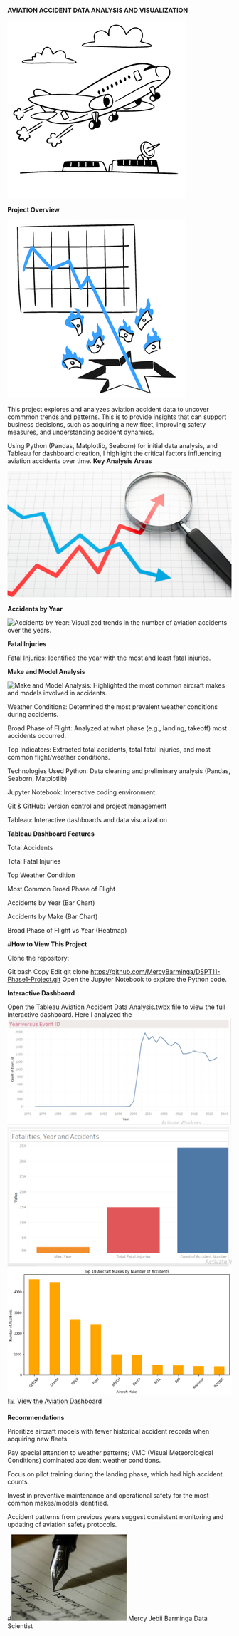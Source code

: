 **AVIATION ACCIDENT DATA ANALYSIS AND VISUALIZATION**

![Aviation Accident Data Analysis and Visualization](images/Take-Off.png)

**Project Overview**

![Business Overview](images/Business.png)


This project explores and analyzes aviation accident data to uncover commmon trends and patterns. This is to provide insights that can support business decisions, such as acquiring a new fleet, improving safety measures, and understanding accident dynamics.

Using Python (Pandas, Matplotlib, Seaborn) for initial data analysis, and Tableau for dashboard creation, I highlight the critical factors influencing aviation accidents over time.
**Key Analysis Areas**


![Key Analysis Areas](images/trend-analytics.png)

**Accidents by Year**

![Accidents by Year](images/Bar-Graph-year-versus-number-of-accidents.png): Visualized trends in the number of aviation accidents over the years.

**Fatal Injuries**

Fatal Injuries: Identified the year with the most and least fatal injuries.

**Make and Model Analysis**

![Make and Model Analysis](images/Top-10-Aircraft-Makes-with-most-accidents): Highlighted the most common aircraft makes and models involved in accidents.

Weather Conditions: Determined the most prevalent weather conditions during accidents.

Broad Phase of Flight: Analyzed at what phase (e.g., landing, takeoff) most accidents occurred.

Top Indicators: Extracted total accidents, total fatal injuries, and most common flight/weather conditions.

Technologies Used
Python: Data cleaning and preliminary analysis (Pandas, Seaborn, Matplotlib)

Jupyter Notebook: Interactive coding environment

Git & GitHub: Version control and project management

Tableau: Interactive dashboards and data visualization

 **Tableau Dashboard Features**
 
Total Accidents

Total Fatal Injuries

Top Weather Condition

Most Common Broad Phase of Flight

Accidents by Year (Bar Chart)

Accidents by Make (Bar Chart)

Broad Phase of Flight vs Year (Heatmap)

 #**How to View This Project**
 
Clone the repository:

Git bash
Copy
Edit
git clone https://github.com/MercyBarminga/DSPT11-Phase1-Project.git
Open the Jupyter Notebook to explore the Python code.

**Interactive Dashboard**

Open the Tableau Aviation Accident Data Analysis.twbx file to view the full interactive dashboard.
Here I analyzed the 
![Year versus Event ID](images/Year-versus-Event-ID.png)
![Fatalities_Year_Accidents](images/Fatalities_Year_Accidents.png)
![Top 10 Aicraft Makes with most accidents](images/Aircraft-make-versus-number-of-accidents.png)
!📊 [View the Aviation Dashboard](dashboard.html)

 **Recommendations**
 
Prioritize aircraft models with fewer historical accident records when acquiring new fleets.

Pay special attention to weather patterns; VMC (Visual Meteorological Conditions) dominated accident weather conditions.

Focus on pilot training during the landing phase, which had high accident counts.

Invest in preventive maintenance and operational safety for the most common makes/models identified.

Accident patterns from previous years suggest consistent monitoring and updating of aviation safety protocols.

#![Author](images/Author.png)
Mercy Jebii Barminga
Data Scientist

